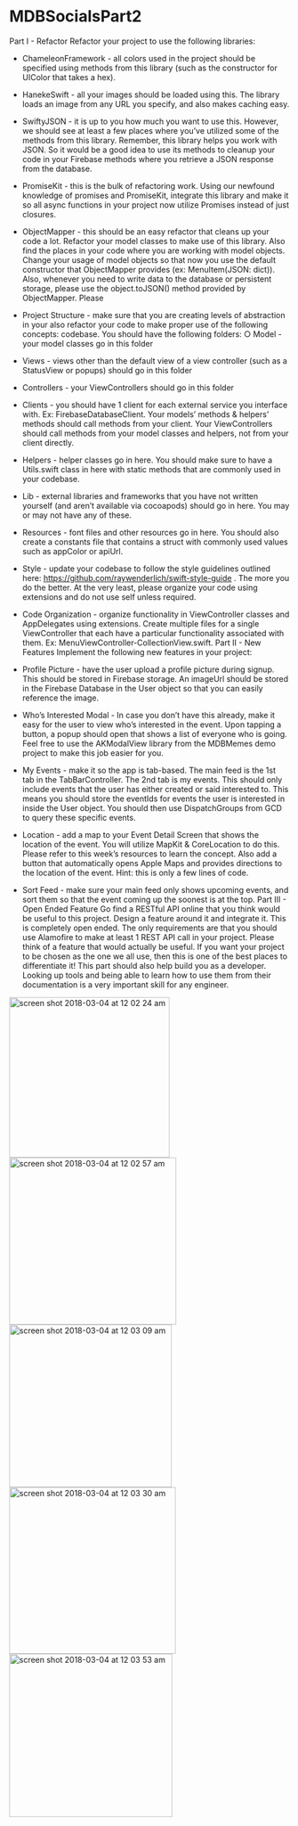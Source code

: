 
# MDBSocialsPart2


Part I - Refactor
Refactor your project to use the following libraries:
 - ChameleonFramework - all colors used in the project should be specified using methods
 from this library (such as the constructor for UIColor that takes a hex).
 - HanekeSwift - all your images should be loaded using this. The library loads an image
 from any URL you specify, and also makes caching easy.
 - SwiftyJSON - it is up to you how much you want to use this. However, we should see at
 least a few places where you’ve utilized some of the methods from this library. Remember, this library helps you work with JSON. So it would be a good idea to use its methods to cleanup your code in your Firebase methods where you retrieve a JSON response from the database.
 - PromiseKit - this is the bulk of refactoring work. Using our newfound knowledge of promises and PromiseKit, integrate this library and make it so all async functions in your project now utilize Promises instead of just closures.
 - ObjectMapper - this should be an easy refactor that cleans up your code a lot. Refactor your model classes to make use of this library. Also find the places in your code where you are working with model objects. Change your usage of model objects so that now you use the default constructor that ObjectMapper provides (ex: MenuItem(JSON: dict)). Also, whenever you need to write data to the database or persistent storage, please use the object.toJSON() method provided by ObjectMapper.
 Please
 - Project Structure - make sure that you are creating levels of abstraction in your
 also refactor your code to make proper use of the following concepts:
 codebase. You should have the following folders: ○ Model - your model classes go in this folder
  - Views - views other than the default view of a view controller (such as a StatusView or popups) should go in this folder
 - Controllers - your ViewControllers should go in this folder
 - Clients - you should have 1 client for each external service you interface with. Ex:
 FirebaseDatabaseClient. Your models’ methods & helpers’ methods should call methods from your client. Your ViewControllers should call methods from your model classes and helpers, not from your client directly.
 - Helpers - helper classes go in here. You should make sure to have a Utils.swift class in here with static methods that are commonly used in your codebase.
 - Lib - external libraries and frameworks that you have not written yourself (and aren’t available via cocoapods) should go in here. You may or may not have any of these.
 - Resources - font files and other resources go in here. You should also create a constants file that contains a struct with commonly used values such as appColor or apiUrl.
 - Style - update your codebase to follow the style guidelines outlined here: https://github.com/raywenderlich/swift-style-guide . The more you do the better. At the very least, please organize your code using extensions and do not use self unless required.
 - Code Organization - organize functionality in ViewController classes and AppDelegates using extensions. Create multiple files for a single ViewController that each have a particular functionality associated with them. Ex: MenuViewController-CollectionView.swift.
Part II - New Features
Implement the following new features in your project:
 - Profile Picture - have the user upload a profile picture during signup. This should be
 stored in Firebase storage. An imageUrl should be stored in the Firebase Database in the
 User object so that you can easily reference the image.
 - Who’s Interested Modal - In case you don’t have this already, make it easy for the user to
 view who’s interested in the event. Upon tapping a button, a popup should open that shows a list of everyone who is going. Feel free to use the AKModalView library from the MDBMemes demo project to make this job easier for you.
 - My Events - make it so the app is tab-based. The main feed is the 1st tab in the TabBarController. The 2nd tab is my events. This should only include events that the user has either created or said interested to. This means you should store the eventIds for events the user is interested in inside the User object. You should then use DispatchGroups from GCD to query these specific events.
 - Location - add a map to your Event Detail Screen that shows the location of the event. You will utilize MapKit & CoreLocation to do this. Please refer to this week’s resources to learn the concept. Also add a button that automatically opens Apple Maps and provides directions to the location of the event. Hint: this is only a few lines of code.

 - Sort Feed - make sure your main feed only shows upcoming events, and sort them so that the event coming up the soonest is at the top.
Part III - Open Ended Feature
Go find a RESTful API online that you think would be useful to this project. Design a feature around it and integrate it. This is completely open ended. The only requirements are that you should use Alamofire to make at least 1 REST API call in your project. Please think of a feature that would actually be useful. If you want your project to be chosen as the one we all use, then this is one of the best places to differentiate it! This part should also help build you as a developer. Looking up tools and being able to learn how to use them from their documentation is a very important skill for any engineer.



<img width="288" alt="screen shot 2018-03-04 at 12 02 24 am" src="https://user-images.githubusercontent.com/31357149/36943536-ffa0fe04-1f3f-11e8-84bd-1db9ce6477f8.png">
<img width="300" alt="screen shot 2018-03-04 at 12 02 57 am" src="https://user-images.githubusercontent.com/31357149/36943537-ffb817f6-1f3f-11e8-8999-399464c76bd2.png">
<img width="292" alt="screen shot 2018-03-04 at 12 03 09 am" src="https://user-images.githubusercontent.com/31357149/36943538-ffccb738-1f3f-11e8-87b2-f598621d9cf9.png">
<img width="299" alt="screen shot 2018-03-04 at 12 03 30 am" src="https://user-images.githubusercontent.com/31357149/36943539-ffe27320-1f3f-11e8-8227-43956b5c4efb.png">
<img width="293" alt="screen shot 2018-03-04 at 12 03 53 am" src="https://user-images.githubusercontent.com/31357149/36943540-fffb0fc0-1f3f-11e8-9fb6-96eacbc1faec.png">

